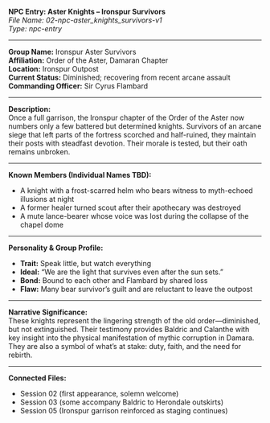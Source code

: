 **NPC Entry: Aster Knights – Ironspur Survivors**  
*File Name: 02-npc-aster_knights_survivors-v1*  
*Type: npc-entry*

---

**Group Name:** Ironspur Aster Survivors  
**Affiliation:** Order of the Aster, Damaran Chapter  
**Location:** Ironspur Outpost  
**Current Status:** Diminished; recovering from recent arcane assault  
**Commanding Officer:** Sir Cyrus Flambard

---

**Description:**  
Once a full garrison, the Ironspur chapter of the Order of the Aster now numbers only a few battered but determined knights. Survivors of an arcane siege that left parts of the fortress scorched and half-ruined, they maintain their posts with steadfast devotion. Their morale is tested, but their oath remains unbroken.

---

**Known Members (Individual Names TBD):**  
- A knight with a frost-scarred helm who bears witness to myth-echoed illusions at night  
- A former healer turned scout after their apothecary was destroyed  
- A mute lance-bearer whose voice was lost during the collapse of the chapel dome

---

**Personality & Group Profile:**  
- **Trait:** Speak little, but watch everything  
- **Ideal:** “We are the light that survives even after the sun sets.”  
- **Bond:** Bound to each other and Flambard by shared loss  
- **Flaw:** Many bear survivor’s guilt and are reluctant to leave the outpost

---

**Narrative Significance:**  
These knights represent the lingering strength of the old order—diminished, but not extinguished. Their testimony provides Baldric and Calanthe with key insight into the physical manifestation of mythic corruption in Damara. They are also a symbol of what’s at stake: duty, faith, and the need for rebirth.

---

**Connected Files:**  
- Session 02 (first appearance, solemn welcome)  
- Session 03 (some accompany Baldric to Herondale outskirts)  
- Session 05 (Ironspur garrison reinforced as staging continues)